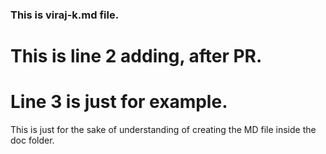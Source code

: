 ### This is viraj-k.md file. 
# This is line 2 adding, after PR. 
# Line 3 is just for example.  
This is just for the sake of understanding of creating the MD file inside the doc folder.
